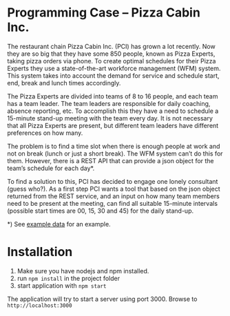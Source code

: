 # Programming Case – Pizza Cabin Inc.
The restaurant chain Pizza Cabin Inc. (PCI) has grown a lot recently. Now they are so big that they have some 850 people, known as Pizza Experts, taking pizza orders via phone. To create optimal schedules for their Pizza Experts they use a state-of-the-art workforce management (WFM) system. This system takes into account the demand for service and schedule start, end, break and lunch times accordingly.

The Pizza Experts are divided into teams of 8 to 16 people, and each team has a team leader. The team leaders are responsible for daily coaching, absence reporting, etc. To accomplish this they have a need to schedule a 15-minute stand-up meeting with the team every day. It is not necessary that all Pizza Experts are present, but different team leaders have different preferences on how many.

The problem is to find a time slot when there is enough people at work and not on break (lunch or just a short break). The WFM system can’t do this for them. However, there is a REST API that can provide a json object for the team’s schedule for each day*.

To find a solution to this, PCI has decided to engage one lonely consultant (guess who?). As a first step PCI wants a tool that based on the json object returned from the REST service, and an input on how many team members need to be present at the meeting, can find all suitable 15-minute intervals (possible start times are 00, 15, 30 and 45) for the daily stand-up.

*) See  [example data](http://pizzacabininc.azurewebsites.net/PizzaCabinInc.svc/schedule/2015-12-14) for an example.

# Installation
1. Make sure you have nodejs and npm installed.
1. run `npm install` in the project folder
1. start application with `npm start`

The application will try to start a server using port 3000.
Browse to `http://localhost:3000`

